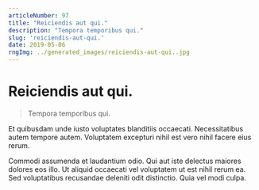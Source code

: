 ```yaml
---
articleNumber: 97
title: "Reiciendis aut qui."
description: "Tempora temporibus qui."
slug: 'reiciendis-aut-qui.'
date: 2019-05-06
rngImg: ../generated_images/reiciendis-aut-qui..jpg
---
```


# Reiciendis aut qui.

> Tempora temporibus qui.

Et quibusdam unde iusto voluptates blanditiis occaecati. Necessitatibus autem tempore autem. Voluptatem excepturi nihil est vero nihil facere eius rerum.
 Commodi assumenda et laudantium odio. Qui aut iste delectus maiores dolores eos illo. Ut aliquid occaecati vel voluptatem ut est nihil rerum ea. Sed voluptatibus recusandae deleniti odit distinctio. Quia vel modi culpa.
